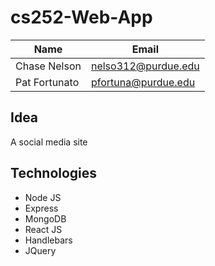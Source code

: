 # cs252-Web-App

Name | Email
-----|--------
Chase Nelson | nelso312@purdue.edu
Pat Fortunato | pfortuna@purdue.edu

## Idea
A social media site

## Technologies
+ Node JS
+ Express
+ MongoDB
+ React JS
+ Handlebars
+ JQuery
